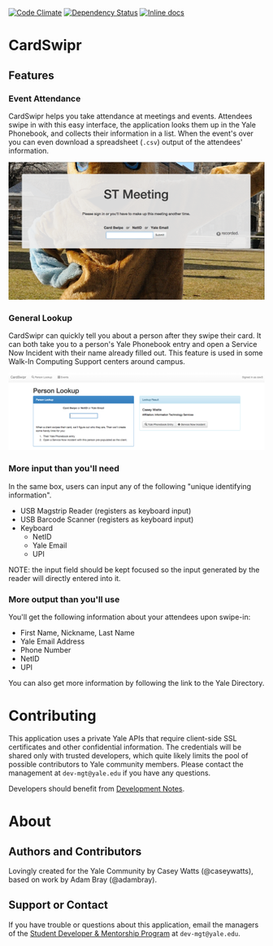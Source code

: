 [![Code Climate](https://img.shields.io/codeclimate/github/YaleSTC/cardswipr.svg)](https://codeclimate.com/github/YaleSTC/cardswipr)
[![Dependency Status](https://gemnasium.com/YaleSTC/cardswipr.svg)](https://gemnasium.com/YaleSTC/cardswipr)
[![Inline docs](http://inch-ci.org/github/yalestc/cardswipr.svg)](http://inch-ci.org/github/yalestc/cardswipr)


# CardSwipr
## Features
### Event Attendance
CardSwipr helps you take attendance at meetings and events. Attendees swipe in with this easy interface, the application looks them up in the Yale Phonebook, and collects their information in a list. When the event's over you can even download a spreadsheet (`.csv`) output of the attendees' information.

![Swipe Screen](READMEImages/SwipeScreenScreenshot.png)


### General Lookup
CardSwipr can quickly tell you about a person after they swipe their card. It can both take you to a person's Yale Phonebook entry and open a Service Now Incident with their name already filled out. This feature is used in some Walk-In Computing Support centers around campus.

![General Lookup](READMEImages/GeneralLookupScreenshot.png)

### More input than you'll need
In the same box, users can input any of the following "unique identifying information".

- USB Magstrip Reader (registers as keyboard input)
- USB Barcode Scanner (registers as keyboard input)
- Keyboard
  - NetID
  - Yale Email
  - UPI

NOTE: the input field should be kept focused so the input generated by the reader will directly entered into it.

### More output than you'll use
You'll get the following information about your attendees upon swipe-in:
  - First Name, Nickname, Last Name
  - Yale Email Address
  - Phone Number
  - NetID
  - UPI

You can also get more information by following the link to the Yale Directory.


# Contributing
This application uses a private Yale APIs that require client-side SSL certificates and other confidential information.
The credentials will be shared only with
trusted developers, which quite likely limits the pool of
possible contributors to Yale community members. Please contact the management at `dev-mgt@yale.edu` if you have any questions.

Developers should benefit from [Development Notes](DEVELOPMENT.md).


# About
## Authors and Contributors
Lovingly created for the Yale Community by Casey Watts (@caseywatts), based on work by Adam Bray (@adambray).

## Support or Contact
If you have trouble or questions about this application, email the managers of the [Student Developer & Mentorship Program](http://yalestc.github.io) at `dev-mgt@yale.edu`.
